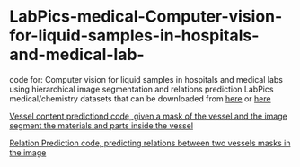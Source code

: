 # LabPics-medical-Computer-vision-for-liquid-samples-in-hospitals-and-medical-lab-
code for: Computer vision for liquid samples in hospitals and medical labs using hierarchical image segmentation  and relations prediction
LabPics medical/chemistry datasets that can be downloaded from [here](https://zenodo.org/record/4736111) or [here](https://www.kaggle.com/sagieppel/labpics-chemistry-labpics-medical)

[Vessel content predictiond code, given a mask of the vessel and the image segment the materials and parts inside the vessel](https://github.com/sagieppel/Segmenting-givne-region-of-an-image-using-neural-net-with-ROI-attention-input)


[Relation Prediction code, predicting relations between two vessels masks in the image](https://github.com/sagieppel/-Finding-relations-between-two-instances-in-an-image-using-a-convolutional-neural-net.)
